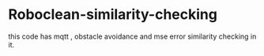 # Roboclean-similarity-checking
this code has mqtt , obstacle avoidance and mse error similarity checking in it.
